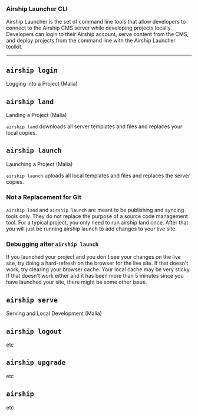 ### Airship Launcher CLI
Airship Launcher is the set of command line tools that allow developers to connect to the Airship CMS server while developing projects locally. Developers can login to their Airship account, serve content from the CMS, and deploy projects from the command line with the Airship Launcher toolkit.

---

## `airship login`
Logging into a Project (Malia)  

## `airship land`
Landing a Project (Malia)  

`airship land` downloads all server templates and files and replaces your local copies.

## `airship launch`
Launching a Project (Malia)  

`airship launch` uploads all local templates and files and replaces the server copies.

### Not a Replacement for Git
`airship land` and `airship launch` are meant to be publishing and syncing tools only. They do not replace the purpose of a source code management tool. For a typical project, you only need to run airship land once. After that you will just be running airship launch to add changes to your live site.

### Debugging after `airship launch`
If you launched your project and you don't see your changes on the live site, try doing a hard-refresh on the browser for the live site. If that doesn't work, try clearing your browser cache. Your local cache may be very sticky. If that doesn't work either and it has been more than 5 minutes since you have launched your site, there might be some other issue.

## `airship serve`
Serving and Local Development (Malia)  

## `airship logout`
etc

## `airship upgrade`
etc

## `airship`
etc
